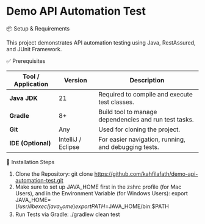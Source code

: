 # Demo API Automation Test

📦 Setup & Requirements

This project demonstrates API automation testing using Java, RestAssured, and JUnit Framework.

✅ Prerequisites

| Tool / Application | Version            | Description                                           |
| ------------------ | ------------------ | ----------------------------------------------------- |
| **Java JDK**       | 21                 | Required to compile and execute test classes.         |
| **Gradle**         | 8+                 | Build tool to manage dependencies and run test tasks. |
| **Git**            | Any                | Used for cloning the project.                         |
| **IDE (Optional)** | IntelliJ / Eclipse | For easier navigation, running, and debugging tests.  |


🔧 Installation Steps

1. Clone the Repository: 
   git clone https://github.com/kahfilafath/demo-api-automation-test.git
2. Make sure to set up JAVA_HOME first in the zshrc profile (for Mac Users), and in the Environment Variable (for Windows Users): 
   export JAVA_HOME=$(/usr/libexec/java_home)
   export PATH=$JAVA_HOME/bin:$PATH
3. Run Tests via Gradle:
   ./gradlew clean test

